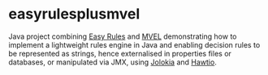 # easyrulesplusmvel

Java project combining [Easy Rules](http://www.easyrules.org/) and [MVEL](http://mvel.codehaus.org/) demonstrating how to implement a lightweight rules engine in Java and enabling decision rules to be represented as strings, hence externalised in properties files or databases, or manipulated via JMX, using [Jolokia](https://jolokia.org/) and [Hawtio](http://hawt.io/).
